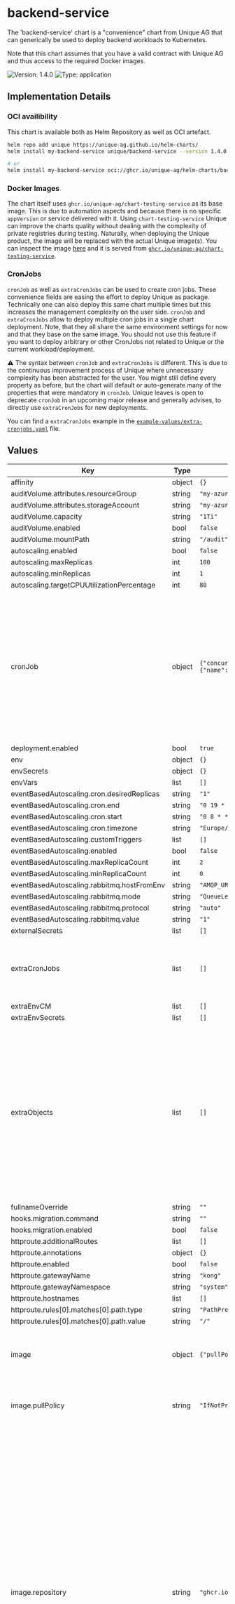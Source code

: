 # backend-service

The 'backend-service' chart is a "convenience" chart from Unique AG that can generically be used to deploy backend workloads to Kubernetes.

Note that this chart assumes that you have a valid contract with Unique AG and thus access to the required Docker images.

![Version: 1.4.0](https://img.shields.io/badge/Version-1.4.0-informational?style=flat-square) ![Type: application](https://img.shields.io/badge/Type-application-informational?style=flat-square)

## Implementation Details

### OCI availibility
This chart is available both as Helm Repository as well as OCI artefact.
```sh
helm repo add unique https://unique-ag.github.io/helm-charts/
helm install my-backend-service unique/backend-service --version 1.4.0

# or
helm install my-backend-service oci://ghcr.io/unique-ag/helm-charts/backend-service --version 1.4.0
```

### Docker Images
The chart itself uses `ghcr.io/unique-ag/chart-testing-service` as its base image. This is due to automation aspects and because there is no specific `appVersion` or service delivered with it. Using `chart-testing-service` Unique can improve the charts quality without dealing with the complexity of private registries during testing. Naturally, when deploying the Unique product, the image will be replaced with the actual Unique image(s). You can inspect the image [here](https://github.com/Unique-AG/helm-charts/tree/main/docker) and it is served from [`ghcr.io/unique-ag/chart-testing-service`](https://github.com/Unique-AG/helm-charts/pkgs/container/chart-testing-service).

### CronJobs
`cronJob` as well as `extraCronJobs` can be used to create cron jobs. These convenience fields are easing the effort to deploy Unique as package. Technically one can also deploy this same chart multiple times but this increases the management complexity on the user side. `cronJob` and `extraCronJobs` allow to deploy multiple cron jobs in a single chart deployment. Note, that they all share the same environment settings for now and that they base on the same image. You should not use this feature if you want to deploy arbitrary or other CronJobs not related to Unique or the current workload/deployment.

⚠️ The syntax between `cronJob` and `extraCronJobs` is different. This is due to the continuous improvement process of Unique where unnecessary complexity has been abstracted for the user. You might still define every property as before, but the chart will default or auto-generate many of the properties that were mandatory in `cronJob`. Unique leaves is open to deprecate `cronJob` in an upcoming major release and generally advises, to directly use `extraCronJobs` for new deployments.

You can find a `extraCronJobs` example in the [`example-values/extra-cronjobs.yaml`](https://github.com/Unique-AG/helm-charts/blob/main/charts/backend-service/example-values/extra-cronjobs.yaml) file.

## Values

| Key | Type | Default | Description |
|-----|------|---------|-------------|
| affinity | object | `{}` |  |
| auditVolume.attributes.resourceGroup | string | `"my-azure-resource-group"` |  |
| auditVolume.attributes.storageAccount | string | `"my-azure-storage-account"` |  |
| auditVolume.capacity | string | `"1Ti"` |  |
| auditVolume.enabled | bool | `false` |  |
| auditVolume.mountPath | string | `"/audit"` |  |
| autoscaling.enabled | bool | `false` |  |
| autoscaling.maxReplicas | int | `100` |  |
| autoscaling.minReplicas | int | `1` |  |
| autoscaling.targetCPUUtilizationPercentage | int | `80` |  |
| cronJob | object | `{"concurrencyPolicy":"Allow","enabled":false,"env":{},"failedJobsHistoryLimit":1,"jobTemplate":{"containers":{"name":""},"restartPolicy":"OnFailure"},"name":"","schedule":"","startingDeadlineSeconds":60,"successfulJobsHistoryLimit":1,"suspend":false,"timeZone":"Europe/Zurich"}` | cronJob allows you to define a cronJob that mostly bases on the general values. Note that since chart version 1.4.0 it is recommended to use preferably extraCronJobs (see readme for more information) |
| deployment.enabled | bool | `true` |  |
| env | object | `{}` |  |
| envSecrets | object | `{}` |  |
| envVars | list | `[]` |  |
| eventBasedAutoscaling.cron.desiredReplicas | string | `"1"` |  |
| eventBasedAutoscaling.cron.end | string | `"0 19 * * 1-5"` |  |
| eventBasedAutoscaling.cron.start | string | `"0 8 * * 1-5"` |  |
| eventBasedAutoscaling.cron.timezone | string | `"Europe/Zurich"` |  |
| eventBasedAutoscaling.customTriggers | list | `[]` |  |
| eventBasedAutoscaling.enabled | bool | `false` |  |
| eventBasedAutoscaling.maxReplicaCount | int | `2` |  |
| eventBasedAutoscaling.minReplicaCount | int | `0` |  |
| eventBasedAutoscaling.rabbitmq.hostFromEnv | string | `"AMQP_URL"` |  |
| eventBasedAutoscaling.rabbitmq.mode | string | `"QueueLength"` |  |
| eventBasedAutoscaling.rabbitmq.protocol | string | `"auto"` |  |
| eventBasedAutoscaling.rabbitmq.value | string | `"1"` |  |
| externalSecrets | list | `[]` |  |
| extraCronJobs | list | `[]` | extraCronJobs allows you to define additional cron jobs besides 'cronJob' itself. |
| extraEnvCM | list | `[]` |  |
| extraEnvSecrets | list | `[]` |  |
| extraObjects | list | `[]` | extraObjects allows you to add additional Kubernetes objects to the manifest. It is the responsibility of the user to ensure that the objects are valid, that they do not conflict with the existing objects and that they are not containing any sensitive information |
| fullnameOverride | string | `""` |  |
| hooks.migration.command | string | `""` |  |
| hooks.migration.enabled | bool | `false` |  |
| httproute.additionalRoutes | list | `[]` |  |
| httproute.annotations | object | `{}` |  |
| httproute.enabled | bool | `false` |  |
| httproute.gatewayName | string | `"kong"` |  |
| httproute.gatewayNamespace | string | `"system"` |  |
| httproute.hostnames | list | `[]` |  |
| httproute.rules[0].matches[0].path.type | string | `"PathPrefix"` |  |
| httproute.rules[0].matches[0].path.value | string | `"/"` |  |
| image | object | `{"pullPolicy":"IfNotPresent","repository":"ghcr.io/unique-ag/chart-testing-service","tag":"1.0.2"}` | The image to use for this specific deployment and its cron jobs |
| image.pullPolicy | string | `"IfNotPresent"` | pullPolicy, Unique recommends to never use 'Always' |
| image.repository | string | `"ghcr.io/unique-ag/chart-testing-service"` | Repository, where the Unique service image is pulled from - for Unique internal deployments, these is the internal release repository - for client deployments, this will refer to the client's repository where the images have been mirrored too Note that it is bad practice and not advised to directly pull from Uniques release repository Read in the readme on why the helm chart comes bundled with the unique-ag/chart-testing-service image |
| image.tag | string | `"1.0.2"` | tag, most often will refer one of the latest release of the Unique service Read in the readme on why the helm chart comes bundled with the unique-ag/chart-testing-service image |
| imagePullSecrets | list | `[]` |  |
| ingress.enabled | bool | `false` |  |
| ingress.tls.enabled | bool | `false` |  |
| nameOverride | string | `""` |  |
| nodeSelector | object | `{}` |  |
| pdb.maxUnavailable | string | `"30%"` |  |
| podAnnotations | object | `{}` |  |
| podSecurityContext | object | `{}` |  |
| probes.enabled | bool | `true` |  |
| probes.liveness.failureThreshold | int | `6` |  |
| probes.liveness.httpGet.path | string | `"/probe"` |  |
| probes.liveness.httpGet.port | string | `"http"` |  |
| probes.liveness.initialDelaySeconds | int | `10` |  |
| probes.liveness.periodSeconds | int | `5` |  |
| probes.readiness.failureThreshold | int | `6` |  |
| probes.readiness.httpGet.path | string | `"/probe"` |  |
| probes.readiness.httpGet.port | string | `"http"` |  |
| probes.readiness.initialDelaySeconds | int | `10` |  |
| probes.readiness.periodSeconds | int | `5` |  |
| probes.startup.failureThreshold | int | `30` |  |
| probes.startup.httpGet.path | string | `"/probe"` |  |
| probes.startup.httpGet.port | string | `"http"` |  |
| probes.startup.initialDelaySeconds | int | `10` |  |
| probes.startup.periodSeconds | int | `10` |  |
| prometheus.enabled | bool | `false` |  |
| replicaCount | int | `1` |  |
| resources | object | `{}` |  |
| rollingUpdate.maxSurge | int | `1` |  |
| rollingUpdate.maxUnavailable | int | `0` |  |
| secretProvider | object | `{}` |  |
| securityContext | object | `{}` |  |
| service.enabled | bool | `true` |  |
| service.port | int | `8080` |  |
| service.type | string | `"ClusterIP"` |  |
| serviceAccount.annotations | object | `{}` |  |
| serviceAccount.enabled | bool | `false` |  |
| serviceAccount.workloadIdentity | object | `{}` |  |
| tolerations | list | `[]` |  |
| tyk | object | `{"blockList":[{"methods":["GET"],"path":"/metrics"}],"enabled":true,"exposePublicApi":{"enabled":false},"jwtSource":"https://id.unique.app/oauth/v2/keys","listenPath":"/unsert_default_path","rateLimit":{},"scopedApi":{"enabled":false}}` | Settings for Tyk API Gateway respectively its APIDefinition, note that for now, you need the CRDs installed should you enable this |
| tyk.blockList | list | `[{"methods":["GET"],"path":"/metrics"}]` | blockList allows you to block specific paths and methods |
| tyk.listenPath | string | `"/unsert_default_path"` | ⚠️ When using Tyk API Gateway, you must set a valid listenPath |
| volumeMounts | list | `[]` |  |
| volumes | list | `[]` |  |

----------------------------------------------
Autogenerated from chart metadata using [helm-docs v1.14.2](https://github.com/norwoodj/helm-docs/releases/v1.14.2)